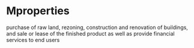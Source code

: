 # Mproperties
purchase of raw land, rezoning, construction and renovation of buildings, and sale or lease of the finished product as well as provide financial services  to end users
